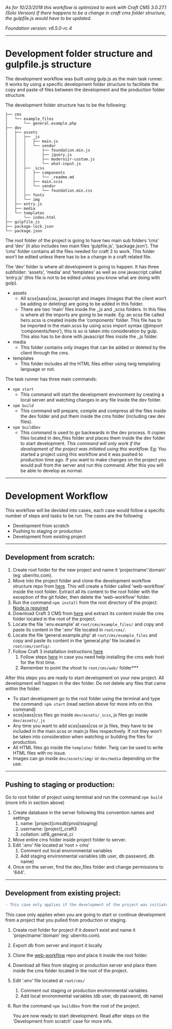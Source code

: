 *As for 10/23/2018 this workflow is optimized to work with Craft CMS 3.0.27.1 (Solo Version)
If there happens to be a change in craft cms folder structure, the gulpfile.js would have to be updated.*

*Foundation version: v6.5.0-rc.4*

---


# Development folder structure and gulpfile.js structure

The development workflow was built using gulp.js as the main task runner. It works by using a specific development folder structure to facilitate the copy and paste of files between the development and the production folder structure. 

The development folder structure has to be the following:

```
├── cms
│   └── example_files
│       └── general.example.php
├── dev
│   ├── assets
│   │   ├── _js
│   │   │   ├── main.js
│   │   │   └── vendor
│   │   │       ├── foundation.min.js
│   │   │       ├── jquery.js
│   │   │       ├── modernizr-custom.js
│   │   │       └── what-input.js
│   │   ├── _scss
│   │   │   ├── components
│   │   │   │   └── _readme.md
│   │   │   ├── main.scss
│   │   │   └── vendor
│   │   │       └── foundation.min.css
│   │   ├── fonts
│   │   └── img
│   ├── entry.js
│   ├── media
│   └── templates
│       └── index.html
├── gulpfile.js
├── package-lock.json
└── package.json
```

The root folder of the project is going to have two main sub folders ‘cms’ and ‘dev’ (it also includes two main files ‘gulpfile.js’, ‘package.json’). The ‘cms’ folder contains all the files needed for craft 3 to work. This folder won’t be edited unless there has to be a change in a craft related file.

The ‘dev’ folder is where all development is going to happen. It has three subfolder: ‘assets’, ‘media’ and ‘templates’ as well as one javascript called ‘entry.js’ (this file is not to be edited unless you know what are doing with gulp).

* assets
    * All scss|sass|css, javascript and images (images that the client won’t be adding or deleting) are going to be added in this folder. 
    * There are two ‘main’ files inside the _js and _scss folders. In this files is where all the imports are going to be made. Eg: an scss file called hero.scss is created inside the ‘components’ folder. This file has to be imported in the main.scss by using scss import syntax (@import ‘components/hero’), this is so is taken into consideration by gulp. This also has to be done with javascript files inside the _js folder.
* media 
    * This folder contains only images that can be added or deleted by the client through the cms.
* templates 
    * This folder includes all the HTML files either using twig templating language or not.

The task runner has three main commands:

* ```npm start```
    * This command will start the development environment by creating a local server and watching changes in any file inside the dev folder.
* ```npm build```
    * This command will prepare, compile and compress all the files inside the dev folder and put them inside the cms folder (including raw dev files).
* ```npm buildDev```
    * This command is used to go backwards in the dev process. It copies files located in dev_files folder and places them inside the dev folder to start development. *This command will only work if the development of the project was initiated using this workflow.* Eg: You started a project using this workflow and it was pushed to production time ago. If you want to make changes on the project you would pull from the server and run this command. After this you will be able to develop as normal.


---

# Development Workflow

This workflow will be devided into cases, each case would follow a specific number of steps and tasks to be run.
The cases are the following

* Development from scratch
* Pushing to staging or production
* Development from existing project

---

## Development from scratch:
1. Create root folder for the new project and name it ‘projectname’.’domain’  (eg: uberrito.com). 
2. Move into the project folder and clone the development workflow structure repo from [here](https://github.com/wearealloy/web-workflow). This will create a folder called 'web-workflow' inside the root folder. Extract all its content to the root folder with the exception of the git folder, then delete the 'web-workflow' folder.
3. Run the command ```npm install``` from the root directory of the project. [Node.js required](https://nodejs.org/en/)
4. Download Craft 3 CMS from [here](https://docs.craftcms.com/v3/installation.html#step-1-download-craft) and extract its content inside the cms folder located in the root of the project.
5. Locate the file ‘.env.example’ at ```root/cms/example_files/``` and copy and paste its content in the ‘.env’ file located in ```root/cms/```.
6. Locate the file ‘general.example.php’ at ```root/cms/example_files``` and copy and paste its content in the ‘general.php’ file located in ```root/cms/config/```.
7. Follow Craft 3 installation instructions [here](https://docs.craftcms.com/v3/installation.html#step-1-download-craft) 
    1. Follow steps [here](https://www.evernote.com/l/AAdH90XLgkdDfKnv7NvFTKlAbUJ_RGApuI4) in case you need help installing the cms web host for the first time.
    2. Remember to point the vhost to ```root/cms/web/``` folder***

After this steps you are ready to start development on your new project. All development will happen in the dev folder. Do not delete any files that came within the folder.

* To start development go to the root folder using the terminal and type the command: ```npm start``` (read section above for more info on this command)
* scss|sass|css files go inside ```dev/assets/_scss```, js files go inside ```dev/assets/_js```
* Any time you want to add  scss|sass|css or js files, they have to be included in the main.scss or main.js files respectively. If not they won’t be taken into consideration when watching or building the files for production.
* All HTML files go inside the ```template/``` folder. Twig can be used to write HTML files with no issue.
* Images can go inside ```dev/assets/img/``` or ```dev/media``` depending on the use.

---
 
## Pushing to staging or production:
Go to root folder of project using terminal and run the command ```npm build``` (more info in section above)
1. Create database in the server following this convention names and settings
    1. name: [project]_cmsdb_[prod/staging]
    2. username: [project]_craft3
    3. collation: utf8_general_ci
2. Move entire cms folder inside project folder to server.
3. Edit ‘.env’ file located at ‘root > cms’
    1. Comment out local environmental variables
    2. Add staging environmental variables (db user, db password, db name)
4. Once on the server, find the dev_files folder and change permissions to '644'.

---
   
## Development from existing project:

```diff
- This case only applies if the development of the project was initiated using this workflow.
```
This case only applies when you are going to start or continue development from a project that you pulled from         production or staging.

1. Create root folder for project if it doesn’t exist and name it ‘projectname’.’domain’  (eg: uberrito.com).
2. Export db from server and import it locally
3. Clone the [web-workflow](https://github.com/wearealloy/web-workflow) repo and place it inside the root folder.
4. Download all files from staging or production server and place them inside the cms folder located in the root of the project.
5. Edit ‘.env’ file located at ```root/cms/```
    1. Comment out staging or production environmental variables
    2. Add local environmental variables (db user, db password, db name)
6. Run the command ```npm buildDev``` from the root of the project.

    You are now ready to start development. Read after steps on the 'Development from scratch’ case for more info.


